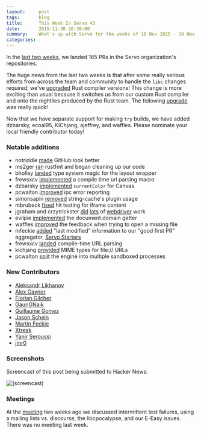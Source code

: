 ```yaml
---
layout:     post
tags:       blog
title:      This Week In Servo 43
date:       2015-11-30 20:30:00
summary:    What's up with Servo for the weeks of 16 Nov 2015 - 30 Nov 2015
categories:
---
```


In the [last two weeks](https://github.com/pulls?page=1&q=is%3Apr+is%3Amerged+closed%3A2015-11-16..2015-11-30+user%3Aservo),
we landed 165 PRs in the Servo organization's repositories.

The huge news from the last two weeks is that after some really serious efforts from across the team and community to handle the `libc` changes required, we've [upgraded](https://github.com/servo/servo/pull/8446) Rust compiler versions! This change is more exciting than usual because it switches us from our custom Rust compiler and onto the nightlies produced by the Rust team. The following [upgrade](https://github.com/servo/servo/pull/8698) was really quick!

Now that we have separate support for making `try` builds, we have added dzbarsky, ecoal95, KiChjang, ajeffrey, and waffles. Please nominate your local friendly contributor today!

### Notable additions

 - notriddle [made](https://github.com/servo/servo/pull/8538) GitHub look better
 - ms2ger [ran](https://github.com/servo/servo/pull/8569) rustfmt and began cleaning up our code
 - bholley [landed](https://github.com/servo/servo/pull/8595) type system magic for the layout wrapper
 - frewsxcv [implemented](https://github.com/servo/servo/pull/8622) a compile time url parsing macro
 - dzbarsky [implemented](https://github.com/servo/servo/pull/8656) `currentColor` for Canvas
 - pcwalton [improved](https://github.com/servo/ipc-channel/pull/17) ipc error reporting
 - simonsapin [removed](https://github.com/servo/string-cache/pull/125) string-cache's plugin usage
 - mbrubeck [fixed](https://github.com/servo/servo/pull/8557) hit testing for iframe content
 - jgraham and crzytrickster [did](https://github.com/servo/servo/pull/8661) [lots]( https://github.com/servo/servo/pull/8621) of [webdriver](https://github.com/servo/servo/pull/8564) work
 - evilpie [implemented](https://github.com/servo/servo/pull/8655) the document.domain getter
 - waffles [improved](https://github.com/servo/servo/pull/8650) the feedback when trying to open a missing file
 - mfeckie [added](https://github.com/servo/servo-starters) "last modified" information to our "good first PR" aggregator, [Servo Starters](http://servo.org/starters/)
 - frewsxcv [landed](https://github.com/servo/servo/pull/8622) compile-time URL parsing
 - kichjang [provided](https://github.com/servo/servo/pull/8609) MIME types for file:// URLs
 - pcwalton [split](https://github.com/servo/servo/pull/8599) the engine into multiple sandboxed processes

### New Contributors

- [Aleksandr Likhanov](https://github.com/vegayours)
- [Alex Gaynor](https://github.com/alex)
- [Florian Gilcher](https://github.com/skade)
- [GauriGNaik](https://github.com/GauriGNaik)
- [Guillaume Gomez](https://github.com/GuillaumeGomez)
- [Jason Schein](https://github.com/echochamber)
- [Martin Feckie](https://github.com/mfeckie)
- [Xtreak](https://github.com/tirkarthi)
- [Yanir Seroussi](https://github.com/yanirs)
- [jmr0](https://github.com/jmr0)

### Screenshots

Screencast of this post being submitted to Hacker News:

![(screencast)](https://cloud.githubusercontent.com/assets/1617736/11486909/fa1e9686-97e1-11e5-8c7c-c36ce3ac26d1.gif)


### Meetings

At the [meeting](https://github.com/servo/servo/wiki/Meeting-2015-11-16) two weeks ago we discussed intermittent test failures, using a mailing lists vs. discourse, the libcpocalypse, and our E-Easy issues. There was no meeting last week.
